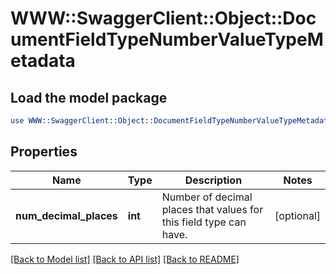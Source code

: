 # WWW::SwaggerClient::Object::DocumentFieldTypeNumberValueTypeMetadata

## Load the model package
```perl
use WWW::SwaggerClient::Object::DocumentFieldTypeNumberValueTypeMetadata;
```

## Properties
Name | Type | Description | Notes
------------ | ------------- | ------------- | -------------
**num_decimal_places** | **int** | Number of decimal places that values for this field type can have. | [optional] 

[[Back to Model list]](../README.md#documentation-for-models) [[Back to API list]](../README.md#documentation-for-api-endpoints) [[Back to README]](../README.md)


